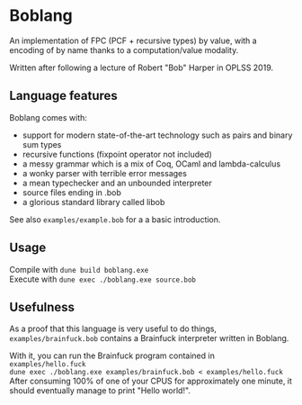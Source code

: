# Boblang

An implementation of FPC (PCF + recursive types) by value, with a encoding of by
name thanks to a computation/value modality.

Written after following a lecture of Robert "Bob" Harper in OPLSS 2019.

## Language features

Boblang comes with:

- support for modern state-of-the-art technology such as pairs and binary sum
  types
- recursive functions (fixpoint operator not included)
- a messy grammar which is a mix of Coq, OCaml and lambda-calculus
- a wonky parser with terrible error messages
- a mean typechecker and an unbounded interpreter
- source files ending in .bob
- a glorious standard library called libob

See also `examples/example.bob` for a a basic introduction.

## Usage 

Compile with `dune build boblang.exe`  
Execute with `dune exec ./boblang.exe source.bob`  

## Usefulness

As a proof that this language is very useful to do things,
`examples/brainfuck.bob` contains a Brainfuck interpreter written in Boblang.

With it, you can run the Brainfuck program contained in `examples/hello.fuck`  
`dune exec ./boblang.exe examples/brainfuck.bob < examples/hello.fuck`  
After consuming 100% of one of your CPUS for approximately one minute, it should
eventually manage to print "Hello world!".
